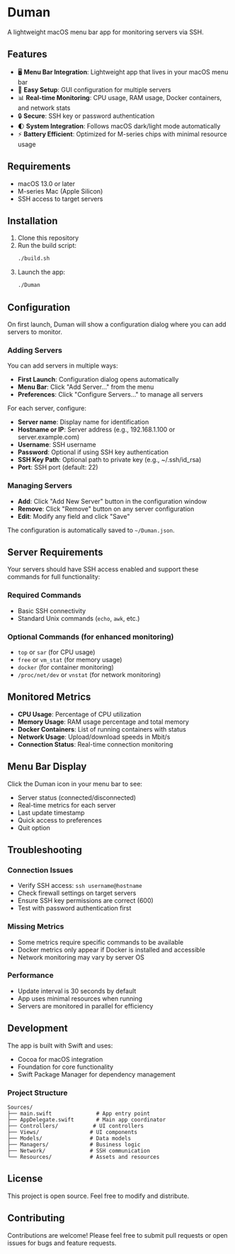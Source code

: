 # Duman

A lightweight macOS menu bar app for monitoring servers via SSH.

## Features

- 🖥️ **Menu Bar Integration**: Lightweight app that lives in your macOS menu bar
- 🔧 **Easy Setup**: GUI configuration for multiple servers
- 📊 **Real-time Monitoring**: CPU usage, RAM usage, Docker containers, and network stats
- 🔒 **Secure**: SSH key or password authentication
- 🌓 **System Integration**: Follows macOS dark/light mode automatically
- ⚡ **Battery Efficient**: Optimized for M-series chips with minimal resource usage

## Requirements

- macOS 13.0 or later
- M-series Mac (Apple Silicon)
- SSH access to target servers

## Installation

1. Clone this repository
2. Run the build script:
   ```bash
   ./build.sh
   ```
3. Launch the app:
   ```bash
   ./Duman
   ```

## Configuration

On first launch, Duman will show a configuration dialog where you can add servers to monitor.

### Adding Servers

You can add servers in multiple ways:
- **First Launch**: Configuration dialog opens automatically
- **Menu Bar**: Click "Add Server..." from the menu
- **Preferences**: Click "Configure Servers..." to manage all servers

For each server, configure:
- **Server name**: Display name for identification
- **Hostname or IP**: Server address (e.g., 192.168.1.100 or server.example.com)
- **Username**: SSH username
- **Password**: Optional if using SSH key authentication
- **SSH Key Path**: Optional path to private key (e.g., ~/.ssh/id_rsa)
- **Port**: SSH port (default: 22)

### Managing Servers

- **Add**: Click "Add New Server" button in the configuration window
- **Remove**: Click "Remove" button on any server configuration
- **Edit**: Modify any field and click "Save"

The configuration is automatically saved to `~/Duman.json`.

## Server Requirements

Your servers should have SSH access enabled and support these commands for full functionality:

### Required Commands
- Basic SSH connectivity
- Standard Unix commands (`echo`, `awk`, etc.)

### Optional Commands (for enhanced monitoring)
- `top` or `sar` (for CPU usage)
- `free` or `vm_stat` (for memory usage)
- `docker` (for container monitoring)
- `/proc/net/dev` or `vnstat` (for network monitoring)

## Monitored Metrics

- **CPU Usage**: Percentage of CPU utilization
- **Memory Usage**: RAM usage percentage and total memory
- **Docker Containers**: List of running containers with status
- **Network Usage**: Upload/download speeds in Mbit/s
- **Connection Status**: Real-time connection monitoring

## Menu Bar Display

Click the Duman icon in your menu bar to see:

- Server status (connected/disconnected)
- Real-time metrics for each server
- Last update timestamp
- Quick access to preferences
- Quit option

## Troubleshooting

### Connection Issues
- Verify SSH access: `ssh username@hostname`
- Check firewall settings on target servers
- Ensure SSH key permissions are correct (600)
- Test with password authentication first

### Missing Metrics
- Some metrics require specific commands to be available
- Docker metrics only appear if Docker is installed and accessible
- Network monitoring may vary by server OS

### Performance
- Update interval is 30 seconds by default
- App uses minimal resources when running
- Servers are monitored in parallel for efficiency

## Development

The app is built with Swift and uses:
- Cocoa for macOS integration
- Foundation for core functionality
- Swift Package Manager for dependency management

### Project Structure
```
Sources/
├── main.swift              # App entry point
├── AppDelegate.swift       # Main app coordinator
├── Controllers/           # UI controllers
├── Views/                # UI components
├── Models/               # Data models
├── Managers/             # Business logic
├── Network/              # SSH communication
└── Resources/            # Assets and resources
```

## License

This project is open source. Feel free to modify and distribute.

## Contributing

Contributions are welcome! Please feel free to submit pull requests or open issues for bugs and feature requests.